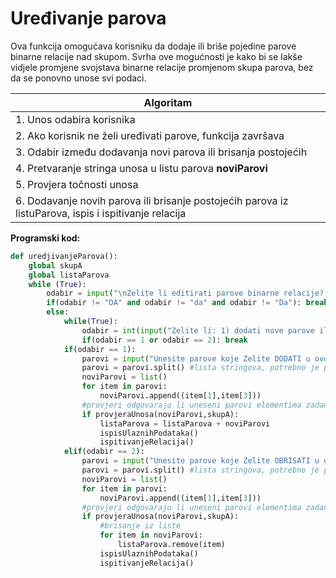 # Uređivanje parova  

Ova funkcija omogućava korisniku da dodaje ili briše pojedine parove binarne relacije nad skupom.
Svrha ove mogućnosti je kako bi se lakše vidjele promjene svojstava binarne relacije promjenom skupa parova, bez da se ponovno unose svi podaci.
 
 
| Algoritam                                                                         |
| --------------------------------------------------------------------------------- |
| 1. Unos odabira korisnika                             |
| 2. Ako korisnik ne želi uređivati parove, funkcija završava |
| 3. Odabir između dodavanja novi parova ili brisanja postojećih  |
| 4. Pretvaranje stringa unosa u listu parova **noviParovi** | 
| 5. Provjera točnosti unosa |
| 6. Dodavanje novih parova ili brisanje postojećih parova iz listuParova, ispis i ispitivanje relacija |
  
    
      
 **Programski kod:**       
    
    
```python
def uredjivanjeParova():
    global skupA
    global listaParova
    while (True):
        odabir = input("\nZelite li editirati parove binarne relacije?(da/ne):")
        if(odabir != "DA" and odabir != "da" and odabir != "Da"): break
        else:
            while(True):
                odabir = int(input("Zelite li: 1) dodati nove parove ili 2) obrisati pojedine parove:"))
                if(odabir == 1 or odabir == 2): break
            if(odabir == 1):
                parovi = input("Unesite parove koje Zelite DODATI u ovom formatu (x,y) (x,z) (z,x):")
                parovi = parovi.split() #lista stringova, potrebno je pretvoriti ju u listu tuople parova
                noviParovi = list()
                for item in parovi:
                    noviParovi.append((item[1],item[3]))
                #provjeri odgovaraju li uneseni parovi elementima zadanog skupa
                if provjeraUnosa(noviParovi,skupA): 
                    listaParova = listaParova + noviParovi
                    ispisUlaznihPodataka()
                    ispitivanjeRelacija()
            elif(odabir == 2):
                parovi = input("Unesite parove koje Zelite OBRISATI u ovom formatu (x,y) (x,z) (z,x):")
                parovi = parovi.split() #lista stringova, potrebno je pretvoriti ju u listu tuople parova
                noviParovi = list()
                for item in parovi:
                    noviParovi.append((item[1],item[3]))
                #provjeri odgovaraju li uneseni parovi elementima zadanog skupa
                if provjeraUnosa(noviParovi,skupA):
                    #brisanje iz liste
                    for item in noviParovi:
                        listaParova.remove(item)
                    ispisUlaznihPodataka()
                    ispitivanjeRelacija()
```
